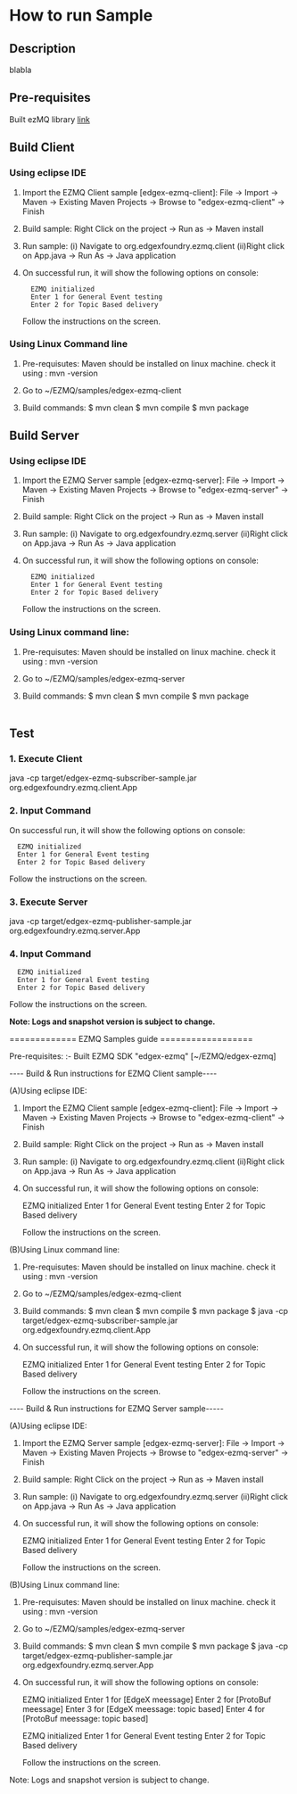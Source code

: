 # How to run Sample

## Description
blabla

## Pre-requisites
Built ezMQ library [link](./../edgex-ezmq/)

## Build Client
### Using eclipse IDE

1. Import the EZMQ Client sample [edgex-ezmq-client]:
   File -> Import -> Maven -> Existing Maven Projects -> Browse to "edgex-ezmq-client" -> Finish

2. Build sample:
   Right Click on the project -> Run as -> Maven install

3. Run sample:
   (i) Navigate to org.edgexfoundry.ezmq.client
   (ii)Right click on App.java -> Run As -> Java application

4. On successful run, it will show the following options on console:

         EZMQ initialized
         Enter 1 for General Event testing
         Enter 2 for Topic Based delivery

    Follow the instructions on the screen.

### Using Linux Command line
1. Pre-requisutes:
   Maven should be installed on linux machine. check it using : mvn -version

2. Go to ~/EZMQ/samples/edgex-ezmq-client

3. Build commands:
   $ mvn clean
   $ mvn compile
   $ mvn package


## Build Server
### Using eclipse IDE
1. Import the EZMQ Server sample [edgex-ezmq-server]:
   File -> Import -> Maven -> Existing Maven Projects -> Browse to "edgex-ezmq-server" -> Finish

2. Build sample:
   Right Click on the project -> Run as -> Maven install

3. Run sample:
   (i) Navigate to org.edgexfoundry.ezmq.server
   (ii)Right click on App.java -> Run As -> Java application

4. On successful run, it will show the following options on console:

         EZMQ initialized
         Enter 1 for General Event testing
         Enter 2 for Topic Based delivery

    Follow the instructions on the screen.

### Using Linux command line:

1. Pre-requisutes:
   Maven should be installed on linux machine. check it using : mvn -version

2. Go to ~/EZMQ/samples/edgex-ezmq-server

3. Build commands:
   $ mvn clean
   $ mvn compile
   $ mvn package
  <br><br>
## Test
### 1. Execute Client <br>
   java -cp target/edgex-ezmq-subscriber-sample.jar org.edgexfoundry.ezmq.client.App
### 2. Input Command <br>
   On successful run, it will show the following options on console:

      EZMQ initialized
      Enter 1 for General Event testing 
      Enter 2 for Topic Based delivery
   
   Follow the instructions on the screen.
   
### 3. Execute Server <br>
   java -cp target/edgex-ezmq-publisher-sample.jar org.edgexfoundry.ezmq.server.App

### 4. Input Command <br>
      EZMQ initialized
      Enter 1 for General Event testing 
      Enter 2 for Topic Based delivery
   
   Follow the instructions on the screen.
   
   
   
**Note: Logs and snapshot version is subject to change.**





============= EZMQ Samples guide ==================

Pre-requisites:
:- Built EZMQ SDK "edgex-ezmq" [~/EZMQ/edgex-ezmq]

---- Build & Run instructions for EZMQ Client sample----

(A)Using eclipse IDE:

1. Import the EZMQ Client sample [edgex-ezmq-client]:
   File -> Import -> Maven -> Existing Maven Projects -> Browse to "edgex-ezmq-client" -> Finish

2. Build sample:
   Right Click on the project -> Run as -> Maven install

3. Run sample:
   (i) Navigate to org.edgexfoundry.ezmq.client
   (ii)Right click on App.java -> Run As -> Java application

4. On successful run, it will show the following options on console:

    EZMQ initialized
    Enter 1 for General Event testing
    Enter 2 for Topic Based delivery

    Follow the instructions on the screen.

(B)Using Linux command line:

1. Pre-requisutes:
   Maven should be installed on linux machine. check it using : mvn -version

2. Go to ~/EZMQ/samples/edgex-ezmq-client

3. Build commands:
   $ mvn clean
   $ mvn compile
   $ mvn package
   $ java -cp target/edgex-ezmq-subscriber-sample.jar org.edgexfoundry.ezmq.client.App

4. On successful run, it will show the following options on console:

    EZMQ initialized
    Enter 1 for General Event testing
    Enter 2 for Topic Based delivery

    Follow the instructions on the screen.

---- Build & Run instructions for EZMQ Server sample-----

(A)Using eclipse IDE:

1. Import the EZMQ Server sample [edgex-ezmq-server]:
   File -> Import -> Maven -> Existing Maven Projects -> Browse to "edgex-ezmq-server" -> Finish

2. Build sample:
   Right Click on the project -> Run as -> Maven install

3. Run sample:
   (i) Navigate to org.edgexfoundry.ezmq.server
   (ii)Right click on App.java -> Run As -> Java application

4. On successful run, it will show the following options on console:

    EZMQ initialized
    Enter 1 for General Event testing
    Enter 2 for Topic Based delivery

    Follow the instructions on the screen.

(B)Using Linux command line:

1. Pre-requisutes:
   Maven should be installed on linux machine. check it using : mvn -version

2. Go to ~/EZMQ/samples/edgex-ezmq-server

3. Build commands:
   $ mvn clean
   $ mvn compile
   $ mvn package
   $ java -cp target/edgex-ezmq-publisher-sample.jar org.edgexfoundry.ezmq.server.App

4. On successful run, it will show the following options on console:

    EZMQ initialized
    Enter 1 for [EdgeX meessage]
    Enter 2 for [ProtoBuf meessage]
    Enter 3 for [EdgeX meessage: topic based]
    Enter 4 for [ProtoBuf meessage: topic based]

    EZMQ initialized
    Enter 1 for General Event testing
    Enter 2 for Topic Based delivery

    Follow the instructions on the screen.

Note: Logs and snapshot version is subject to change.
